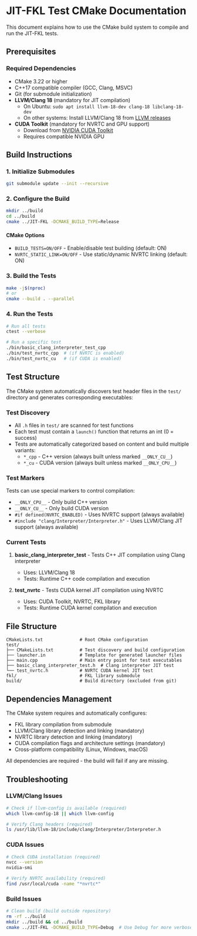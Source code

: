 # JIT-FKL Test CMake Documentation

This document explains how to use the CMake build system to compile and run the JIT-FKL tests.

## Prerequisites

### Required Dependencies
- CMake 3.22 or higher
- C++17 compatible compiler (GCC, Clang, MSVC)
- Git (for submodule initialization)
- **LLVM/Clang 18** (mandatory for JIT compilation)
  - On Ubuntu: `sudo apt install llvm-18-dev clang-18 libclang-18-dev`
  - On other systems: Install LLVM/Clang 18 from [LLVM releases](https://github.com/llvm/llvm-project/releases)
- **CUDA Toolkit** (mandatory for NVRTC and GPU support)
  - Download from [NVIDIA CUDA Toolkit](https://developer.nvidia.com/cuda-toolkit)
  - Requires compatible NVIDIA GPU

## Build Instructions

### 1. Initialize Submodules
```bash
git submodule update --init --recursive
```

### 2. Configure the Build
```bash
mkdir ../build
cd ../build
cmake ../JIT-FKL -DCMAKE_BUILD_TYPE=Release
```

#### CMake Options
- `BUILD_TESTS=ON/OFF` - Enable/disable test building (default: ON)
- `NVRTC_STATIC_LINK=ON/OFF` - Use static/dynamic NVRTC linking (default: ON)

### 3. Build the Tests
```bash
make -j$(nproc)
# or
cmake --build . --parallel
```

### 4. Run the Tests
```bash
# Run all tests
ctest --verbose

# Run a specific test
./bin/basic_clang_interpreter_test_cpp
./bin/test_nvrtc_cpp  # (if NVRTC is enabled)
./bin/test_nvrtc_cu   # (if CUDA is enabled)
```

## Test Structure

The CMake system automatically discovers test header files in the `test/` directory and generates corresponding executables:

### Test Discovery
- All `.h` files in `test/` are scanned for test functions
- Each test must contain a `launch()` function that returns an int (0 = success)
- Tests are automatically categorized based on content and build multiple variants:
  - `*_cpp` - C++ version (always built unless marked `__ONLY_CU__`)
  - `*_cu` - CUDA version (always built unless marked `__ONLY_CPU__`)

### Test Markers
Tests can use special markers to control compilation:
- `__ONLY_CPU__` - Only build C++ version
- `__ONLY_CU__` - Only build CUDA version
- `#if defined(NVRTC_ENABLED)` - Uses NVRTC support (always available)
- `#include "clang/Interpreter/Interpreter.h"` - Uses LLVM/Clang JIT support (always available)

### Current Tests
1. **basic_clang_interpreter_test** - Tests C++ JIT compilation using Clang interpreter
   - Uses: LLVM/Clang 18
   - Tests: Runtime C++ code compilation and execution

2. **test_nvrtc** - Tests CUDA kernel JIT compilation using NVRTC
   - Uses: CUDA Toolkit, NVRTC, FKL library  
   - Tests: Runtime CUDA kernel compilation and execution

## File Structure

```
CMakeLists.txt              # Root CMake configuration
test/
├── CMakeLists.txt          # Test discovery and build configuration
├── launcher.in             # Template for generated launcher files
├── main.cpp                # Main entry point for test executables
├── basic_clang_interpreter_test.h  # Clang interpreter JIT test
└── test_nvrtc.h            # NVRTC CUDA kernel JIT test
fkl/                        # FKL library submodule
build/                      # Build directory (excluded from git)
```

## Dependencies Management

The CMake system requires and automatically configures:
- FKL library compilation from submodule
- LLVM/Clang library detection and linking (mandatory)
- NVRTC library detection and linking (mandatory)
- CUDA compilation flags and architecture settings (mandatory)
- Cross-platform compatibility (Linux, Windows, macOS)

All dependencies are required - the build will fail if any are missing.

## Troubleshooting

### LLVM/Clang Issues
```bash
# Check if llvm-config is available (required)
which llvm-config-18 || which llvm-config

# Verify Clang headers (required)
ls /usr/lib/llvm-18/include/clang/Interpreter/Interpreter.h
```

### CUDA Issues
```bash
# Check CUDA installation (required)
nvcc --version
nvidia-smi

# Verify NVRTC availability (required)
find /usr/local/cuda -name "*nvrtc*"
```

### Build Issues
```bash
# Clean build (build outside repository)
rm -rf ../build
mkdir ../build && cd ../build
cmake ../JIT-FKL -DCMAKE_BUILD_TYPE=Debug  # Use Debug for more verbose output
```